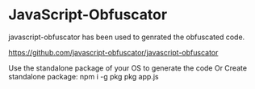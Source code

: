 # JavaScript-Obfuscator

javascript-obfuscator has been used to genrated the obfuscated code.

https://github.com/javascript-obfuscator/javascript-obfuscator

Use the standalone package of your OS to generate the code
Or
Create standalone package:
npm i -g pkg
pkg app.js
